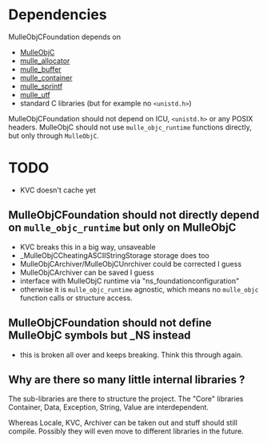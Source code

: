 [comment]: <> (DO NOT EDIT THIS FILE. EDIT THE TEMPLATE "templates/dox/HOWTO_DEPENDENCIES.md.scion")
# Dependencies

MulleObjCFoundation depends on

* [MulleObjC](//github.com/mulle-nat/MulleObjC)
* [mulle_allocator](//github.com/mulle-nat/mulle-allocator)
* [mulle_buffer](//github.com/mulle-nat/mulle-buffer)
* [mulle_container](//github.com/mulle-nat/mulle-container)
* [mulle_sprintf](//github.com/mulle-nat/mulle-sprintf)
* [mulle_utf](//github.com/mulle-nat/mulle-utf)
* standard C libraries (but for example no `<unistd.h>`)

MulleObjCFoundation should not depend on ICU, `<unistd.h>` or any POSIX headers.
MulleObjC should not use `mulle_objc_runtime` functions directly, but only
through `MulleObjC`.


# TODO

* KVC doesn't cache yet


## MulleObjCFoundation should not directly depend on `mulle_objc_runtime` but only on MulleObjC

* KVC breaks this in a big way, unsaveable
* _MulleObjCCheatingASCIIStringStorage storage does too
* MulleObjCArchiver/MulleObjCUnrchiver could be corrected I guess
* MulleObjCArchiver can be saved I guess
* interface with MulleObjC runtime via "ns_foundationconfiguration"
* otherwise it is `mulle_objc_runtime` agnostic, which means no `mulle_objc` 
function calls or structure access.

## MulleObjCFoundation should not define MulleObjC symbols but _NS instead

* this is broken all over and keeps breaking. Think this through again.


## Why are there so many little internal libraries ?

The sub-libraries are there to structure the project. The "Core" libraries
Container, Data, Exception, String, Value are interdependent. 

Whereas Locale, KVC, Archiver can be taken out and stuff should still compile.
Possibly they will even move to different libraries in the future.

